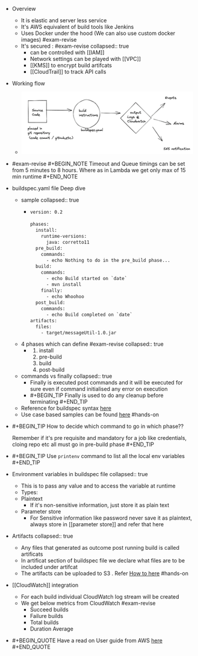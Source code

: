 - Overview
	- It is elastic and server less service
	- It's AWS equivalent of build tools like Jenkins
	- Uses Docker under the hood (We can also use custom docker images) #exam-revise
	- It's secured : #exam-revise
	  collapsed:: true
		- can be controlled with [[IAM]]
		- Network settings can be played with [[VPC]]
		- [[KMS]] to encrypt build artifcats
		- [[CloudTrail]] to track API calls
- Working flow
	- ![image.png](../assets/image_1647975987455_0.png)
- #exam-revise 
  #+BEGIN_NOTE
  Timeout and Queue timings can be set from 5 minutes to 8 hours. Where as in Lambda we get only max of 15 min runtime
  #+END_NOTE
- buildspec.yaml file Deep dive
	- sample
	  collapsed:: true
		- ```
		  version: 0.2
		  
		  phases:
		    install:
		      runtime-versions:
		        java: corretto11
		    pre_build:
		      commands:
		        - echo Nothing to do in the pre_build phase...
		    build:
		      commands:
		        - echo Build started on `date`
		        - mvn install
		      finally:
		        - echo Whoohoo
		    post_build:
		      commands:
		        - echo Build completed on `date`
		  artifacts:
		    files:
		      - target/messageUtil-1.0.jar
		  ```
	- 4 phases which can define #exam-revise
	  collapsed:: true
		- 1. install
		  2. pre-build
		  3. build
		  4. post-build
	- commands vs finally
	  collapsed:: true
		- Finally is executed post commands and it will be executed for sure even if command initialised any error on execution
		- #+BEGIN_TIP
		  Finally is used to do any cleanup before terminating
		  #+END_TIP
	- Reference for buildspec syntax [here](https://docs.aws.amazon.com/codebuild/latest/userguide/build-spec-ref.html#build-spec-ref-syntax)
	- Use case based samples can be found [here](https://docs.aws.amazon.com/codebuild/latest/userguide/use-case-based-samples.html) #hands-on
- #+BEGIN_TIP
  How to decide which command to go in which phase??
  
  Remember if it's pre requisite and mandatory for a job like credentials, cloing repo etc all must go in pre-build phase
  #+END_TIP
- #+BEGIN_TIP
  Use `printenv` command to list all the local env variables
  #+END_TIP
- Environment variables in buildspec file
  collapsed:: true
	- This is to pass any value and to access the variable at runtime
	- Types:
	- Plaintext
		- If it's non-sensitive information, just store it as plain text
	- Parameter store
		- For Sensitive information like password never save it as plaintext, always store in [[parameter store]] and refer that here
- Artifacts
  collapsed:: true
	- Any files that generated as outcome post running build is called artificats
	- In artificat section of buildspec file we declare what files are to be included under artifcat
	- The artifacts can be uploaded to S3 . Refer [How to here](https://docs.aws.amazon.com/codebuild/latest/userguide/sample-disable-artifact-encryption.html) #hands-on
- [[CloudWatch]] integration
	- For each build individual CloudWatch log stream will be created
	- We get below metrics from CloudWatch #exam-revise
		- Succeed builds
		- Failure builds
		- Total builds
		- Duration Average
- #+BEGIN_QUOTE
  Have a read on User guide from AWS [here](https://docs.aws.amazon.com/codebuild/latest/userguide/welcome.html) 
  #+END_QUOTE